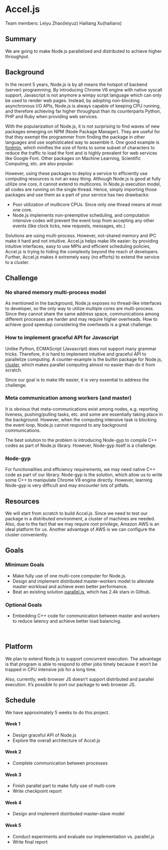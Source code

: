 # Accel.js
Team members:
Leiyu Zhao(leiyuz)
Hailiang Xu(hailianx)

## Summary
We are going to make Node.js parallelized and distributed to achieve higher throughput.



## Background

In the recent 5 years, Node.js is by all means the hotspot of backend (server) programming. By introducing Chrome V8 engine with native syscall support, Javascript is not anymore a wimpy script language which can only be used to render web pages. Instead, by adopting non-blocking asynchronous I/O APIs, Node.js is always capable of keeping CPU running, and therefore achieving far higher throughput than its counterparts Python, PHP and Ruby when providing web services.

With the popularization of Node.js, it is not surprising to find waves of new packages emerging on NPM (Node Package Manager). They are useful for that they exempt the programmer from finding the package in other languages and use sophisticated way to assemble it. One good example is [fontmin](https://www.npmjs.com/package/fontmin), which minifies the size of fonts to some subset of characters to reduce the traffic to load the font and is highly prevalent for web services like Google Font. Other packages on Machine Learning, Scientific Computing, etc. are also popular.

However, using these packages to deploy a service to efficiently use computing resources is not an easy thing. Although Node.js is good at fully utilize one core, it cannot extend to multicores. In Node.js execution model, all codes are running on the single thread. Hence, simply importing those packages and use them as a part of your service has two drawbacks:

- Poor utilization of multicore CPUs. Since only one thread means at most one core.
- Node.js implements non-preemptive scheduling, and computation intensive codes will prevent the event loop from accepting any other events (like clock ticks, new requests, messages, etc.)

Solutions are using multi-process. However, not-shared memory and IPC make it hard and not intuitive. Accel.js helps make life easier: by providing intuitive interfaces, easy to use MPIs and efficient scheduling policies, Accel.js is trying to hiding the complexity beyond the reach of developers. Further, Accel.js makes it extremely easy (no efforts) to extend the service to a cluster.




## Challenge
### No shared memory multi-process model
As mentioned in the background, Node.js exposes no thread-like interfaces to developer, so the only way to utilize multiple cores are multi-process. Since they cannot share the same address space, communications among different processes are harder and may require higher overheads. How to achieve good speedup considering the overheads is a great challenge.

### How to implement graceful API for Javascript
Unlike Python, ECMAScript (Javascript) does not support many grammar tricks. Therefore, it is hard to implement intuitive and graceful API to parallelize computing. A counter-example is the builtin package for Node.js, [cluster](https://nodejs.org/api/cluster.html), which makes parallel computing almost no easier than do it from scratch.

Since our goal is to make life easier, it is very essential to address the challenge.

### Meta communication among workers (and master)
It is obvious that meta-communications exist among nodes, e.g. reporting liveness, pushing/pulling tasks, etc. and some are essentially taking place in the background. However, when the computing intensive task is blocking the event loop, Node.js cannot respond to any background communications.

The best solution to the problem is introducing Node-gyp to compile C++ codes as part of Node.js library. However, Node-gyp itself is a challenge.

### Node-gyp
For functionalities and efficiency requirements, we may need native C++ code as part of our library. Node-gyp is the solution, which allow us to write some C++ to manipulate Chrome V8 engine directly. However, learning Node-gyp is very difficult and may encounter lots of pitfalls.




## Resources
We will start from scratch to build Accel.js. Since we need to test our package in a distributed environment, a cluster of machines are needed. Also, due to the fact that we may require root privilege, Amazon AWS is an ideal platform for us. Another advantage of AWS is we can configure the cluster conveniently.




## Goals
### Minimum Goals
- Make fully use of one multi-core computer for Node.js.
- Design and implement distributed master-workers model to alleviate master workload and achieve even better performance.
- Beat an existing solution [parallel.js](https://parallel.js.org), which has 2.4k stars in Github.
### Optional Goals
- Embedding C++ code for communication between master and workers to reduce latency and achieve better load balancing.

  ​

## Platform
We plan to extend Node.js to support concurrent execution. The advantage is that program is able to respond to other jobs timely because it won’t be trapped in CPU intensive job for a long time.

Also, currently, web browser JS doesn’t support distributed and parallel execution. It’s possible to port our package to web browser JS.



## Schedule
We have approximately 5 weeks to do this project.

#### Week 1
- Design graceful API of Node.js
- Explore the overall architecture of Accel.js

#### Week 2
- Complete communication between processes

#### Week 3
- Finish parallel part to make fully use of multi-core
- Write checkpoint report

#### Week 4
- Design and implement distributed master-slave model

#### Week 5
- Conduct experiments and evaluate our implementation vs. parallel.js
- Write final report